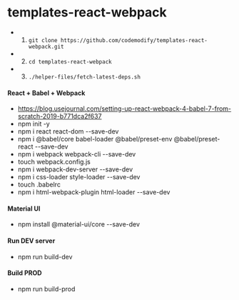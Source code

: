 # templates-react-webpack
- 1. `git clone https://github.com/codemodify/templates-react-webpack.git`
- 2. `cd templates-react-webpack`
- 3. `./helper-files/fetch-latest-deps.sh`

#### React + Babel + Webpack
- https://blog.usejournal.com/setting-up-react-webpack-4-babel-7-from-scratch-2019-b771dca2f637
- npm init -y
- npm i react react-dom --save-dev
- npm i @babel/core babel-loader @babel/preset-env @babel/preset-react --save-dev
- npm i webpack webpack-cli --save-dev
- touch webpack.config.js
- npm i webpack-dev-server --save-dev
- npm i css-loader style-loader --save-dev
- touch .babelrc
- npm i html-webpack-plugin html-loader --save-dev

#### Material UI
- npm install @material-ui/core --save-dev

#### Run DEV server
- npm run build-dev

#### Build PROD
- npm run build-prod
